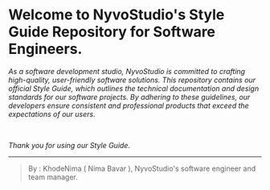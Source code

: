 # **Welcome to NyvoStudio's Style Guide Repository for Software Engineers.**

*As a software development studio, NyvoStudio is committed to crafting high-quality, user-friendly software solutions. This repository contains our official Style Guide, which outlines the technical documentation and design standards for our software projects. By adhering to these guidelines, our developers ensure consistent and professional products that exceed the expectations of our users.*

<br>

*Thank you for using our Style Guide.*

---

> By : KhodeNima ( Nima Bavar ), NyvoStudio's software engineer and team manager.
